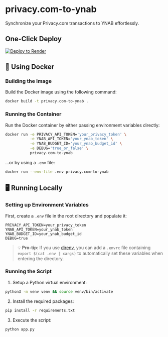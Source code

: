 # privacy.com-to-ynab

Synchronize your Privacy.com transactions to YNAB effortlessly.

## One-Click Deploy

[![Deploy to Render](https://render.com/images/deploy-to-render-button.svg)](https://render.com/deploy?repo=https://github.com/ericpardee/privacy.com-to-ynab)

## 🐳 Using Docker

### Building the Image

Build the Docker image using the following command:

```sh
docker build -t privacy.com-to-ynab .
```

### Running the Container

Run the Docker container by either passing environment variables directly:

```sh
docker run -e PRIVACY_API_TOKEN='your_privacy_token' \
           -e YNAB_API_TOKEN='your_ynab_token' \
           -e YNAB_BUDGET_ID='your_ynab_budget_id' \
           -e DEBUG='true_or_false' \
           privacy.com-to-ynab
```

...or by using a `.env` file:

```sh
docker run --env-file .env privacy.com-to-ynab
```

## 🖥 Running Locally

### Setting up Environment Variables

First, create a `.env` file in the root directory and populate it:

```text
PRIVACY_API_TOKEN=your_privacy_token
YNAB_API_TOKEN=your_ynab_token
YNAB_BUDGET_ID=your_ynab_budget_id
DEBUG=true
```

> 💡 **Pro-tip**: If you use [direnv](https://direnv.net/), you can add a `.envrc` file containing `export $(cat .env | xargs)` to automatically set these variables when entering the directory.

### Running the Script

1. Setup a Python virtual environment:

```sh
python3 -m venv venv && source venv/bin/activate
```

2. Install the required packages:

```sh
pip install -r requirements.txt
```

3. Execute the script:

```sh
python app.py
```
